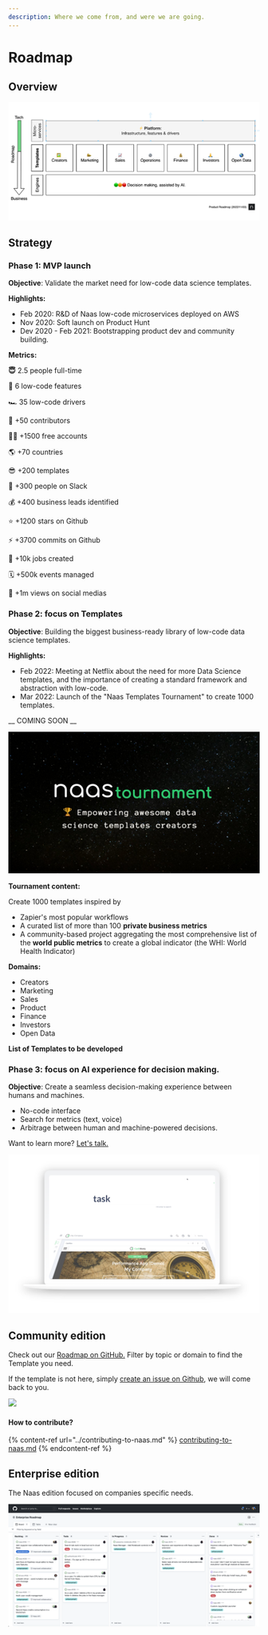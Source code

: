 ```yaml
---
description: Where we come from, and were we are going.
---
```


# Roadmap

## Overview&#x20;

![](<../.gitbook/assets/Screenshot 2022-03-12 at 17.03.03 (1).png>)

## Strategy&#x20;

### Phase 1: MVP launch&#x20;

**Objective**: Validate the market need for low-code data science templates.

**Highlights:**&#x20;

* Feb 2020: R\&D of Naas low-code microservices deployed on AWS&#x20;
* Nov 2020: Soft launch on Product Hunt
* Dev 2020 - Feb 2021: Bootstrapping product dev and community building.

**Metrics:**&#x20;

**😇** 2.5 people full-time

**🔂**  6 low-code features

🏎 35 low-code drivers

💚 +50 contributors&#x20;

👨‍💻 +1500 free accounts&#x20;

🌎 +70 countries&#x20;

😎  +200 templates&#x20;

🚀 +300 people on Slack&#x20;

💰 +400 business leads identified

⭐️ +1200 stars on Github

⚡️ +3700 commits on Github

🤖 +10k jobs created&#x20;

🗓 +500k events managed&#x20;

💬 +1m views on social medias

### Phase  2: focus on Templates

**Objective**: Building the biggest business-ready library of low-code data science templates.

**Highlights:**&#x20;

* Feb 2022: Meeting at Netflix about the need for more Data Science templates, and the importance of creating a standard framework and abstraction with low-code.&#x20;
* Mar 2022:  Launch of the "Naas Templates Tournament" to create 1000 templates.&#x20;

&#x20;\_\_ COMING SOON \_\_

![](<../.gitbook/assets/Naas and Zapier copy (1).jpg>)

**Tournament content:**&#x20;

Create 1000 templates inspired by

* Zapier's most popular workflows
* A curated list of more than 100 **private business metrics**&#x20;
* A community-based project aggregating the most comprehensive list of the **world public metrics** to create a global indicator (the WHI: World Health Indicator)

**Domains:**&#x20;

* Creators
* Marketing&#x20;
* Sales&#x20;
* Product
* Finance&#x20;
* Investors
* Open Data

**List of Templates to be developed**



### Phase 3: focus on AI experience for decision making.

**Objective**: Create a seamless decision-making experience between humans and machines.

* No-code interface
* Search for metrics (text, voice)
* Arbitrage between human and machine-powered decisions.

Want to learn more? [Let's talk.](https://calendly.com/jeremyravenel)

![](<../.gitbook/assets/Screenshot 2022-02-21 at 02.14.54.png>)

## Community edition

Check out our [Roadmap on GitHub.](https://github.com/orgs/jupyter-naas/projects/4?fullscreen=true) Filter by topic or domain to find the Template you need.&#x20;

If the template is not here, simply [create an issue on Github](https://github.com/jupyter-naas/awesome-notebooks), we will come back to you.

![](<../.gitbook/assets/Feb-21-2022 01-43-08.gif>)

#### How to contribute?

{% content-ref url="../contributing-to-naas.md" %}
[contributing-to-naas.md](../contributing-to-naas.md)
{% endcontent-ref %}

## Enterprise edition

The Naas edition focused on companies specific needs.

![](<../.gitbook/assets/Screenshot 2022-03-03 at 22.35.28.png>)
